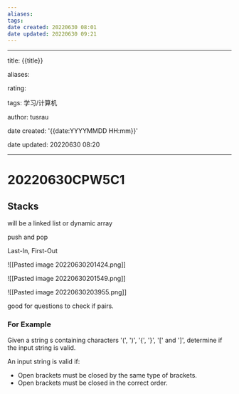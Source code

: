 ```yaml
---
aliases: 
tags: 
date created: 20220630 08:01
date updated: 20220630 09:21
---
```


---

title: {{title}}

aliases:

rating:

tags: 学习/计算机

author: tusrau

date created: '{{date:YYYYMMDD HH:mm}}'

date updated: 20220630 08:20

---

# 20220630CPW5C1

## Stacks

will be a linked list or dynamic array

push and pop

Last-In, First-Out

![[Pasted image 20220630201424.png]]

![[Pasted image 20220630201549.png]]

![[Pasted image 20220630203955.png]]

good for questions to check if pairs.

### For Example

Given a string s containing characters '(', ')', '{', '}', '\[' and ']', determine if the input string is valid.

An input string is valid if:

- Open brackets must be closed by the same type of brackets.
- Open brackets must be closed in the correct order.

```java

```
